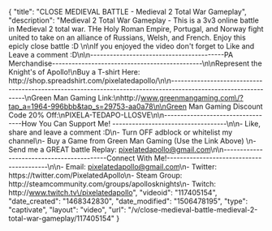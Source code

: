 {
    "title": "CLOSE MEDIEVAL BATTLE  - Medieval 2 Total War Gameplay",
    "description": "Medieval 2 Total War Gameplay - This is a 3v3 online battle in Medieval 2 total war.  THe Holy Roman Empire, Portugal, and Norway fight united to take on an alliance of Russians, Welsh, and French.  Enjoy this epicly close battle :D \n\nIf you enjoyed the video don't forget to Like and Leave a comment :D\n\n-----------------------------------------PA Merchandise----------------------------------------------\n\nRepresent the Knight's of Apollo!\nBuy a T-shirt Here: http:\/\/shop.spreadshirt.com\/pixelatedapollo\/\n\n---------------------------------------------------------------------------------------------------------------\nGreen Man Gaming Link:\nhttp:\/\/www.greenmangaming.com\/?tap_a=1964-996bbb&tap_s=29753-aa0a78\n\nGreen Man Gaming Discount Code 20% Off:\nPIXELA-TEDAPO-LLOSVE\n\n----------------------------------How You Can Support Me! -----------------------------------\n\n- Like, share and leave a comment :D\n- Turn OFF adblock or whitelist my channel\n- Buy a Game from Green Man Gaming (Use the Link Above) \n- Send me a GREAT battle Replay: pixelatedapollo@gmail.com\n\n------------------------------------------Connect With Me!-----------------------------------------\n\n- Email: pixelatedapollo@gmail.com\n- Twitter: https:\/\/twitter.com\/PixelatedApollo\n- Steam Group:  http:\/\/steamcommunity.com\/groups\/apollosknights\n- Twitch: http:\/\/www.twitch.tv\/pixelatedapollo",
    "videoid": "117405154",
    "date_created": "1468342830",
    "date_modified": "1506478195",
    "type": "captivate",
    "layout": "video",
    "url": "\/v\/close-medieval-battle-medieval-2-total-war-gameplay\/117405154"
}